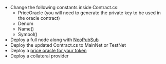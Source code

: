 - Change the following constants inside Contract.cs:
	- PriceOracle (you will need to generate the private key to be used in the oracle contract)
	- Denom
	- Name()
	- Symbol()
- Deploy a full node along with [NeoPubSub](https://github.com/corollari/neo-PubSub)
- Deploy the updated Contract.cs to MainNet or TestNet
- Deploy a [price oracle for your token](https://github.com/corollari/neo-oracle)
- Deploy a collateral provider
